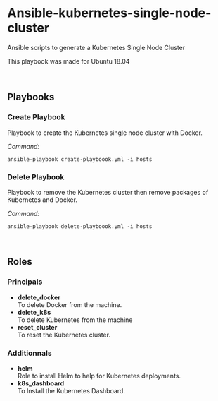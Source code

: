 # Ansible-kubernetes-single-node-cluster
Ansible scripts to generate a Kubernetes Single Node Cluster

This playbook was made for Ubuntu 18.04

<br/>

## Playbooks
### Create Playbook
Playbook to create the Kubernetes single node cluster with Docker.

*Command:*
```
ansible-playbook create-playboook.yml -i hosts
```


### Delete Playbook
Playbook to remove the Kubernetes cluster then remove packages of Kubernetes and Docker.

*Command:*
```
ansible-playbook delete-playboook.yml -i hosts
```

<br/>

## Roles
### Principals
* **delete_docker**\
To delete Docker from the machine.
* **delete_k8s**\
To delete Kubernetes from the machine
* **reset_cluster**\
To reset the Kubernetes cluster.

### Additionnals
* **helm**\
Role to install Helm to help for Kubernetes deployments.
* **k8s_dashboard**\
To Install the Kubernetes Dashboard.
